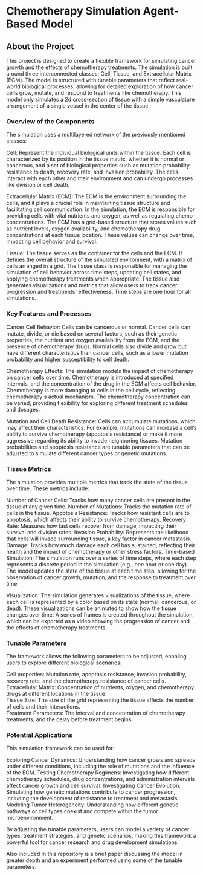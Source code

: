 # Chemotherapy Simulation Agent-Based Model 

## About the Project 
This project is designed to create a flexible framework for simulating cancer growth and the effects of chemotherapy treatments. The simulation is built around three interconnected classes: Cell, Tissue, and Extracellular Matrix (ECM). The model is structured with tunable parameters that reflect real-world biological processes, allowing for detailed exploration of how cancer cells grow, mutate, and respond to treatments like chemotherapy. This model only simulates a 2d cross-section of tissue with a simple vasculature arrangement of a single vessel in the center of the tissue. 

### Overview of the Components
The simulation uses a multilayered network of the previously mentioned classes:

Cell: Represent the individual biological units within the tissue. Each cell is characterized by its position in the tissue matrix, whether it is normal or cancerous, and a set of biological properties such as mutation probability, resistance to death, recovery rate, and invasion probability. The cells interact with each other and their environment and can undergo processes like division or cell death.

Extracellular Matrix (ECM): The ECM is the environment surrounding the cells, and it plays a crucial role in maintaining tissue structure and facilitating cell communication. In the simulation, the ECM is responsible for providing cells with vital nutrients and oxygen, as well as regulating chemo-concentrations. The ECM has a grid-based structure that stores values such as nutrient levels, oxygen availability, and chemotherapy drug concentrations at each tissue location. These values can change over time, impacting cell behavior and survival.

Tissue: The tissue serves as the container for the cells and the ECM. It defines the overall structure of the simulated environment, with a matrix of cells arranged in a grid. The tissue class is responsible for managing the simulation of cell behavior across time steps, updating cell states, and applying chemotherapy treatments when appropriate. The tissue also generates visualizations and metrics that allow users to track cancer progression and treatments' effectiveness. Time steps are one hour for all simulations.

### Key Features and Processes
Cancer Cell Behavior: Cells can be cancerous or normal. Cancer cells can mutate, divide, or die based on several factors, such as their genetic properties, the nutrient and oxygen availability from the ECM, and the presence of chemotherapy drugs. Normal cells also divide and grow but have different characteristics than cancer cells, such as a lower mutation probability and higher susceptibility to cell death.

Chemotherapy Effects: The simulation models the impact of chemotherapy on cancer cells over time. Chemotherapy is introduced at specified intervals, and the concentration of the drug in the ECM affects cell behavior. Chemotherapy is more damaging to cells in the cell cycle, reflecting chemotherapy's actual mechanism. The chemotherapy concentration can be varied, providing flexibility for exploring different treatment schedules and dosages.

Mutation and Cell Death Resistance: Cells can accumulate mutations, which may affect their characteristics. For example, mutations can increase a cell’s ability to survive chemotherapy (apoptosis resistance) or make it more aggressive regarding its ability to invade neighboring tissues. Mutation probabilities and apoptosis resistance are tunable parameters that can be adjusted to simulate different cancer types or genetic mutations.

### Tissue Metrics
The simulation provides multiple metrics that track the state of the tissue over time. These metrics include:

Number of Cancer Cells: Tracks how many cancer cells are present in the tissue at any given time.
Number of Mutations: Tracks the mutation rate of cells in the tissue.
Apoptosis Resistance: Tracks how resistant cells are to apoptosis, which affects their ability to survive chemotherapy.
Recovery Rate: Measures how fast cells recover from damage, impacting their survival and division rates.
Invasion Probability: Represents the likelihood that cells will invade surrounding tissue, a key factor in cancer metastasis.
Damage: Tracks how much damage each cell has sustained, reflecting their health and the impact of chemotherapy or other stress factors.
Time-based Simulation: The simulation runs over a series of time steps, where each step represents a discrete period in the simulation (e.g., one hour or one day). The model updates the state of the tissue at each time step, allowing for the observation of cancer growth, mutation, and the response to treatment over time.

Visualization: The simulation generates visualizations of the tissue, where each cell is represented by a color based on its state (normal, cancerous, or dead). These visualizations can be animated to show how the tissue changes over time. A series of frames is created throughout the simulation, which can be exported as a video showing the progression of cancer and the effects of chemotherapy treatments. 

### Tunable Parameters
The framework allows the following parameters to be adjusted, enabling users to explore different biological scenarios:

Cell properties: Mutation rate, apoptosis resistance, invasion probability, recovery rate, and the chemotherapy resistance of cancer cells.
Extracellular Matrix: Concentration of nutrients, oxygen, and chemotherapy drugs at different locations in the tissue.  
Tissue Size: The size of the grid representing the tissue affects the number of cells and their interactions.  
Treatment Parameters: The interval and concentration of chemotherapy treatments, and the delay before treatment begins.

### Potential Applications
This simulation framework can be used for:

Exploring Cancer Dynamics: Understanding how cancer grows and spreads under different conditions, including the role of mutations and the influence of the ECM.
Testing Chemotherapy Regimens: Investigating how different chemotherapy schedules, drug concentrations, and administration intervals affect cancer growth and cell survival.
Investigating Cancer Evolution: Simulating how genetic mutations contribute to cancer progression, including the development of resistance to treatment and metastasis.
Modeling Tumor Heterogeneity: Understanding how different genetic pathways or cell types coexist and compete within the tumor microenvironment.

By adjusting the tunable parameters, users can model a variety of cancer types, treatment strategies, and genetic scenarios, making this framework a powerful tool for cancer research and drug development simulations.

Also included in this repository is a brief paper discussing the model in greater depth and an experiment performed using some of the tunable parameters. 
